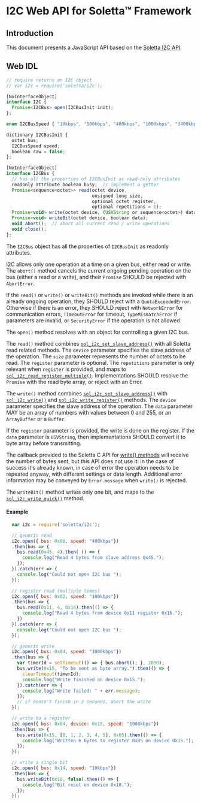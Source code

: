 I2C Web API for Soletta™ Framework
=======================

Introduction
------------
This document presents a JavaScript API based on the [Soletta I2C API](http://solettaproject.github.io/docs/c-api/group__I2C.html).

Web IDL
-------
```javascript
// require returns an I2C object
// var i2c = require('soletta/i2c');

[NoInterfaceObject]
interface I2C {
  Promise<I2CBus> open(I2CBusInit init);
};

enum I2CBusSpeed { "10kbps", "100kbps", "400kbps", "1000kbps", "3400kbps" };

dictionary I2CBusInit {
  octet bus;
  I2CBusSpeed speed;
  boolean raw = false;
};

[NoInterfaceObject]
interface I2CBus {
  // has all the properties of I2CBusInit as read-only attributes
  readonly attribute boolean busy;  // implement a getter
  Promise<sequence<octet>> read(octet device,
                                unsigned long size,
                                optional octet register,
                                optional repetitions = 1);
  Promise<void> write(octet device, (USVString or sequence<octet>) data, optional octet register);
  Promise<void> writeBit(octet device, boolean data);
  void abort();  // abort all current read / write operations
  void close();
};

```
The ```I2CBus``` object has all the properties of ```I2CBusInit``` as readonly attributes.

I2C allows only one operation at a time on a given bus, either read or write. The ```abort()``` method cancels the current ongoing pending operation on the bus (either a read or a write), and their ```Promise``` SHOULD be rejected with ```AbortError```.

If the ```read()``` or ```write()``` or ```writeBit()``` methods are invoked while there is an already ongoing operation, they SHOULD reject with a ```QuotaExceededError```. Otherwise if there is an error, they SHOULD reject with ```NetworkError``` for communication errors, ```TimeoutError``` for timeout, ```TypeMismatchError``` if parameters are invalid, or ```SecurityError``` if the operation is not allowed.

The ```open()``` method resolves with an object for controlling a given I2C bus.

The ```read()``` method combines [```sol_i2c_set_slave_address()```](http://solettaproject.github.io/docs/c-api/group__I2C.html#gae778e276d19675d0113711629a9cb40a) with all Soletta read related methods.
The ```device``` parameter specifies the slave address of the operation. The ```size``` parameter represents the number of octets to be read. The ```register``` parameter is optional. The ```repetitions``` parameter is only relevant when ```register``` is provided, and maps to [```sol_i2c_read_register_multiple()```](http://solettaproject.github.io/docs/c-api/group__I2C.html#gabf3bc641d763b31d2e0db61761a67c5b).
Implementations SHOULD resolve the ```Promise``` with the read byte array, or reject with an Error.

The ```write()``` method combines [```sol_i2c_set_slave_address()```](http://solettaproject.github.io/docs/c-api/group__I2C.html#gae778e276d19675d0113711629a9cb40a) with [```sol_i2c_write()```](http://solettaproject.github.io/docs/c-api/group__I2C.html#gaf328baecae0e32b78fe133d67273ed9a) and [```sol_i2c_write_register()```](http://solettaproject.github.io/docs/c-api/group__I2C.html#ga6da92cd3bac0a28234f3f95865afa6cb) methods.
The ```device``` parameter specifies the slave address of the operation.
The ```data``` parameter MAY be an array of numbers with values between 0 and 255, or an ```ArrayBuffer``` or a ```Buffer```.

If the ```register``` parameter is provided, the write is done on the register. If the ```data``` parameter is ```USVString```, then implementations SHOULD convert it to byte array before transmitting.

The callback provided to the Soletta C API for [write() methods](http://solettaproject.github.io/docs/c-api/group__I2C.html#gaf328baecae0e32b78fe133d67273ed9a) will receive the number of bytes sent, but this API does not use it: in the case of success it's already known, in case of error the operation needs to be repeated anyway, with different settings or data length. Additional error information may be conveyed by ```Error.message``` when ```write()``` is rejected.

The ```writeBit()``` method writes only one bit, and maps to the [```sol_i2c_write_quick()```](http://solettaproject.github.io/docs/c-api/group__I2C.html#ga07bd4788ce4eb74e1d0e395a98e5c4be) method.

#### Example
```javascript
  var i2c = require('soletta/i2c');

  // generic read
  i2c.open({ bus: 0x08, speed: "400kbps"})
  .then(bus => {
    bus.read(0x45, 4).then( () => {
      console.log("Read 4 bytes from slave address 0x45.");
    });
  }).catch(err => {
    console.log("Could not open I2C bus ");
  });

  // register read (multiple times)
  i2c.open({ bus: 0x02, speed: "100kbps"})
  .then(bus => {
    bus.read(0x11, 4, 0x16).then(() => {
      console.log("Read 4 bytes from device 0x11 register 0x16.");
    })
  }).catch(err => {
    console.log("Could not open I2C bus ");
  });

  // generic write
  i2c.open({ bus: 0x04, speed: "1000kbps"})
  .then(bus => {
    var timerId = setTimeout(() => { bus.abort(); }, 2000);
    bus.write(0x15, "To be sent as byte array.").then(() => {
      clearTimeout(timerId);
      console.log("Write finished on device 0x15.");
    }).catch(err => {
      console.log("Write failed: " + err.message);
    });
    // if doesn't finish in 2 seconds, abort the write
  });

  // write to a register
  i2c.open({ bus: 0x04, device: 0x15, speed: "1000kbps"})
  .then(bus => {
    bus.write(0x15, [0, 1, 2, 3, 4, 5], 0x05).then(() => {
      console.log("Written 6 bytes to register 0x05 on device 0x15.");
    });
  });

  // write a single bit
  i2c.open({ bus: 0x14, speed: "10kbps"})
  .then(bus => {
    bus.writeBit(0x18, false).then(() => {
      console.log("Bit reset on device 0x18.");
    });
  });

```
